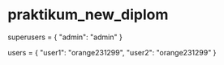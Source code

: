 # praktikum_new_diplom
superusers = {
    "admin": "admin"
    }

users = {
    "user1": "orange231299",
    "user2": "orange231299"
}
